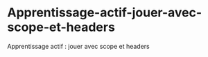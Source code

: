 # Apprentissage-actif-jouer-avec-scope-et-headers
Apprentissage actif : jouer avec scope et headers
